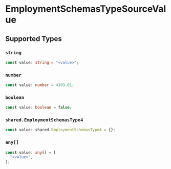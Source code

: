 # EmploymentSchemasTypeSourceValue


## Supported Types

### `string`

```typescript
const value: string = "<value>";
```

### `number`

```typescript
const value: number = 4103.01;
```

### `boolean`

```typescript
const value: boolean = false;
```

### `shared.EmploymentSchemasType4`

```typescript
const value: shared.EmploymentSchemasType4 = {};
```

### `any[]`

```typescript
const value: any[] = [
  "<value>",
];
```

